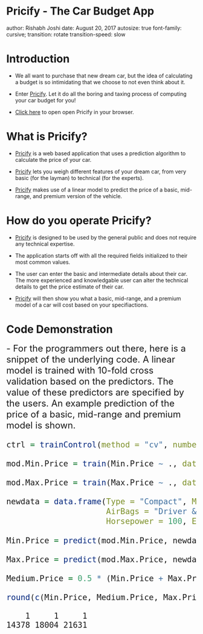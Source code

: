 Pricify - The Car Budget App
========================================================
author: Rishabh Joshi
date: August 20, 2017
autosize: true
font-family: cursive;
transition: rotate
transition-speed: slow



Introduction
========================================================

- We all want to purchase that new dream car, but the idea of calculating a budget is so intimidating that we choose to not even think about it.

- Enter [Pricify](https://rishabhjoshi.shinyapps.io/pricify/). Let it do all the boring and taxing process of computing your car budget for you!

- [Click here](https://rishabhjoshi.shinyapps.io/pricify/) to open open Pricify in your browser. 

What is Pricify?
========================================================

- [Pricify](https://rishabhjoshi.shinyapps.io/pricify/) is a web based application that uses a prediction algorithm to calculate the price of your car.

- [Pricify](https://rishabhjoshi.shinyapps.io/pricify/) lets you weigh different features of your dream car, from very basic (for the layman) to technical (for the experts).

- [Pricify](https://rishabhjoshi.shinyapps.io/pricify/) makes use of a linear model to predict the price of a basic, mid-range, and premium version of the vehicle.

How do you operate Pricify?
========================================================
- [Pricify](https://rishabhjoshi.shinyapps.io/pricify/) is designed to be used by the general public and does not require any technical expertise.

- The application starts off with all the required fields initialized to their most common values.

- The user can enter the basic and intermediate details about their car. The more experienced and knowledgable user can alter the technical details to get the price estimate of their car.

- [Pricify](https://rishabhjoshi.shinyapps.io/pricify/) will then show you what a basic, mid-range, and a premium model of a car will cost based on your specifiactions.

Code Demonstration
========================================================


<font size=5> 
- For the programmers out there, here is a snippet of the underlying code. A linear model is trained with 10-fold cross validation based on the predictors. The value of these predictors are specified by the users. An example prediction of the price of a basic, mid-range and premium model is shown.


```r
ctrl = trainControl(method = "cv", number = 10)

mod.Min.Price = train(Min.Price ~ ., data = predictors[,-2], method = "lm", trControl = ctrl)

mod.Max.Price = train(Max.Price ~ ., data = predictors[,-1], method = "lm", trControl = ctrl)

newdata = data.frame(Type = "Compact", MPG.city = 20, Origin = "USA", Man.trans.avail = "No", 
                     AirBags = "Driver & Passenger", DriveTrain = "4WD", Cylinders = 2, 
                     Horsepower = 100, EngineSize = 3)

Min.Price = predict(mod.Min.Price, newdata)

Max.Price = predict(mod.Max.Price, newdata)

Medium.Price = 0.5 * (Min.Price + Max.Price)

round(c(Min.Price, Medium.Price, Max.Price)*1000)
```

```
    1     1     1 
14378 18004 21631 
```
</font>
